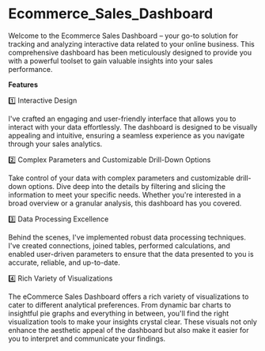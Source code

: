 # Ecommerce_Sales_Dashboard

Welcome to the Ecommerce Sales Dashboard – your go-to solution for tracking and analyzing interactive data related to your online business. This comprehensive dashboard has been meticulously designed to provide you with a powerful toolset to gain valuable insights into your sales performance.

**Features**

1️⃣ Interactive Design

I've crafted an engaging and user-friendly interface that allows you to interact with your data effortlessly. The dashboard is designed to be visually appealing and intuitive, ensuring a seamless experience as you navigate through your sales analytics.

2️⃣ Complex Parameters and Customizable Drill-Down Options

Take control of your data with complex parameters and customizable drill-down options. Dive deep into the details by filtering and slicing the information to meet your specific needs. Whether you're interested in a broad overview or a granular analysis, this dashboard has you covered.

3️⃣ Data Processing Excellence

Behind the scenes, I've implemented robust data processing techniques. I've created connections, joined tables, performed calculations, and enabled user-driven parameters to ensure that the data presented to you is accurate, reliable, and up-to-date.

4️⃣ Rich Variety of Visualizations

The eCommerce Sales Dashboard offers a rich variety of visualizations to cater to different analytical preferences. From dynamic bar charts to insightful pie graphs and everything in between, you'll find the right visualization tools to make your insights crystal clear. These visuals not only enhance the aesthetic appeal of the dashboard but also make it easier for you to interpret and communicate your findings.
